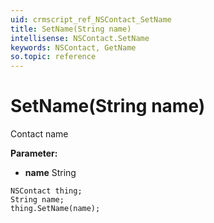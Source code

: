 ```yaml
---
uid: crmscript_ref_NSContact_SetName
title: SetName(String name)
intellisense: NSContact.SetName
keywords: NSContact, GetName
so.topic: reference
---
```


# SetName(String name)

Contact name

**Parameter:** 
 - **name** String

```crmscript
NSContact thing;
String name;
thing.SetName(name);
```

